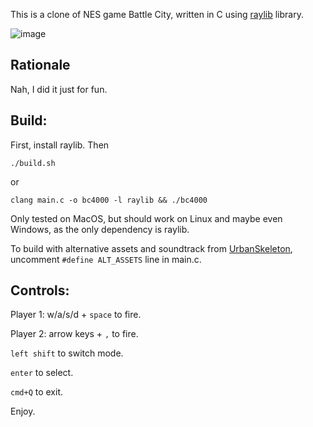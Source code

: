 This is a clone of NES game Battle City, written in C using [raylib](https://www.raylib.com) library.

![image](https://github.com/candid82/bc4000/assets/882970/1f87a43c-2b9b-46da-bf1b-0575d50b8ecb)

## Rationale

Nah, I did it just for fun.

## Build:

First, install raylib. Then

```
./build.sh
```

or

```
clang main.c -o bc4000 -l raylib && ./bc4000
```

Only tested on MacOS, but should work on Linux and maybe even Windows, as the only dependency is raylib.

To build with alternative assets and soundtrack from [UrbanSkeleton](https://scratch.mit.edu/users/UrbanSkeleton/), uncomment `#define ALT_ASSETS` line in main.c.

## Controls:

Player 1: w/a/s/d + `space` to fire.

Player 2: arrow keys + `,` to fire.

`left shift` to switch mode.

`enter` to select.

`cmd+Q` to exit.

Enjoy.
